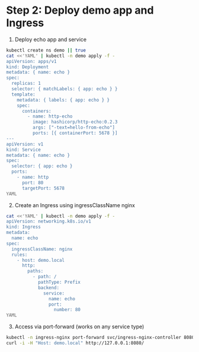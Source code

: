 # Step 2: Deploy demo app and Ingress

1) Deploy echo app and service
```bash
kubectl create ns demo || true
cat <<'YAML' | kubectl -n demo apply -f -
apiVersion: apps/v1
kind: Deployment
metadata: { name: echo }
spec:
  replicas: 1
  selector: { matchLabels: { app: echo } }
  template:
    metadata: { labels: { app: echo } }
    spec:
      containers:
        - name: http-echo
          image: hashicorp/http-echo:0.2.3
          args: ["-text=hello-from-echo"]
          ports: [{ containerPort: 5678 }]
---
apiVersion: v1
kind: Service
metadata: { name: echo }
spec:
  selector: { app: echo }
  ports:
    - name: http
      port: 80
      targetPort: 5678
YAML
```

2) Create an Ingress using ingressClassName nginx
```bash
cat <<'YAML' | kubectl -n demo apply -f -
apiVersion: networking.k8s.io/v1
kind: Ingress
metadata:
  name: echo
spec:
  ingressClassName: nginx
  rules:
    - host: demo.local
      http:
        paths:
          - path: /
            pathType: Prefix
            backend:
              service:
                name: echo
                port:
                  number: 80
YAML
```

3) Access via port-forward (works on any service type)
```bash
kubectl -n ingress-nginx port-forward svc/ingress-nginx-controller 8080:80 >/dev/null 2>&1 &
curl -i -H "Host: demo.local" http://127.0.0.1:8080/
```
